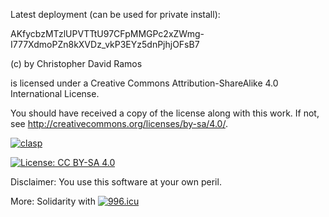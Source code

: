 Latest deployment (can be used for private install):

AKfycbzMTzlUPVTTtU97CFpMMGPc2xZWmg-I777XdmoPZn8kXVDz_vkP3EYz5dnPjhjOFsB7

<WORK> (c) by Christopher David Ramos

<WORK> is licensed under a
Creative Commons Attribution-ShareAlike 4.0 International License.

You should have received a copy of the license along with this
work. If not, see <http://creativecommons.org/licenses/by-sa/4.0/>.


[![clasp](https://img.shields.io/badge/built%20with-clasp-4285f4.svg)](https://github.com/google/clasp)

[![License: CC BY-SA 4.0](https://img.shields.io/badge/License-CC%20BY--SA%204.0-lightgrey.svg)](https://creativecommons.org/licenses/by-sa/4.0/)





Disclaimer:
You use this software at your own peril.

More:
Solidarity with [![996.icu](https://img.shields.io/badge/link-996.icu-red.svg)](https://996.icu)
